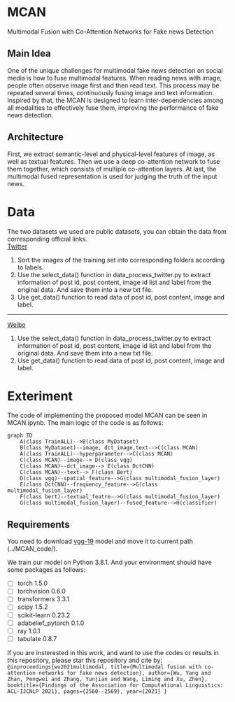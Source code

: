 # MCAN
Multimodal Fusion with Co-Attention Networks for Fake news Detection
## Main Idea
One of the unique challenges for multimodal fake news detection on social media is how to fuse multimodal features. When reading news with image, people often observe image first and then read text. This process may be repeated several times, continuously fusing image and text information. Inspired by that, the MCAN is designed to learn inter-dependencies among all modalities to effectively fuse them, improving the performance of fake news detection.
## Architecture
First, we extract semantic-level and physical-level features of image, as well as textual features. Then we use a deep co-attention network to fuse them together, which consists of multiple co-attention layers. At last, the multimodal fused representation is used for judging the truth of the input news. 

# Data
The two datasets we used are public datasets, you can obtain the data from corresponding official links.  
[Twitter](http://www.multimediaeval.org/mediaeval2016/verifyingmultimediause/index.html)

1. Sort the images of the training set into corresponding folders according to labels.  
2. Use the select_data() function in data_process_twitter.py to extract information of post id, post content, image id list and label from the original data. And save them into a new txt file.  
3. Use get_data() function to read data of post id, post content, image and label.  
***
[Weibo](https://forms.gle/Hqzcv8DCy15JbeZW6)
1. Use the select_data() function in data_process_twitter.py to extract information of post id, post content, image id list and label from the original data. And save them into a new txt file.  
2. Use get_data() function to read data of post id, post content, image and label.

# Exteriment
The code of implementing the proposed model MCAN can be seen in MCAN.ipynb.
The main logic of the code is as follows:

```mermaid
graph TD
    A(class TrainALL)-->B(class MyDataset)
    B(class MyDataset)--image, dct_image,text-->C(class MCAN)
    A(class TrainALL)--hyperparameter-->C(class MCAN)
    C(class MCAN)--image--> D(class vgg)
    C(class MCAN)--dct_image--> E(class DctCNN)
    C(class MCAN)--text--> F(class Bert)
    D(class vgg)--spatial_feature-->G(class multimodal_fusion_layer)
    E(class DctCNN)--frequency_feature-->G(class multimodal_fusion_layer)
    F(class bert)--textual_featre-->G(class multimodal_fusion_layer)
    G(class multimodal_fusion_layer)--fused_feature-->H(classifier)
```

## Requirements

You need to download [vgg-19](https://download.pytorch.org/models/vgg19-dcbb9e9d.pth) model and move it to current path (../MCAN_code/).

We train our model on Python 3.8.1. And your environment should have some packages as follows: 

- [ ] torch 1.5.0
- [ ] torchvision 0.6.0
- [ ] transformers 3.3.1
- [ ] scipy 1.5.2
- [ ] scikit-learn 0.23.2
- [ ] adabelief_pytorch 0.1.0
- [ ] ray 1.0.1
- [ ] tabulate 0.8.7

If you are insterested in this work, and want to use the codes or results in this repository, please star this repository and cite by:
    `@inproceedings{wu2021multimodal,
    title={Multimodal fusion with co-attention networks for fake news detection},
    author={Wu, Yang and Zhan, Pengwei and Zhang, Yunjian and Wang, Liming and Xu, Zhen},
    booktitle={Findings of the Association for Computational Linguistics: ACL-IJCNLP 2021},
    pages={2560--2569},
    year={2021}
    }`
